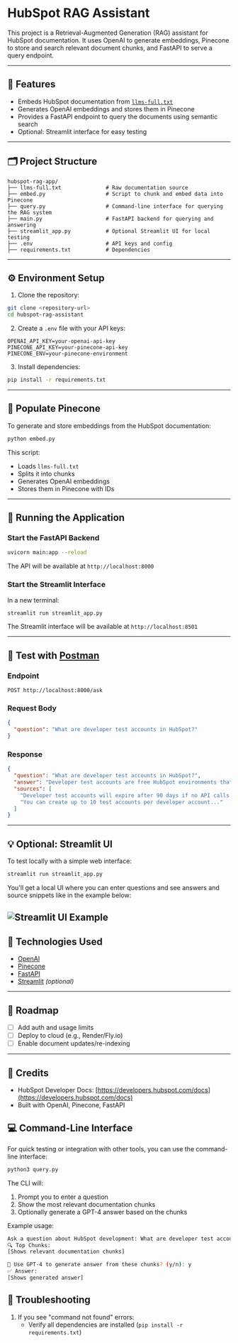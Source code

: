 # HubSpot RAG Assistant

This project is a Retrieval-Augmented Generation (RAG) assistant for HubSpot documentation. It uses OpenAI to generate embeddings, Pinecone to store and search relevant document chunks, and FastAPI to serve a query endpoint.

---

## 🧩  Features

* Embeds HubSpot documentation from [`llms-full.txt`](https://developers.hubspot.com/docs/llms-full.txt)
* Generates OpenAI embeddings and stores them in Pinecone
* Provides a FastAPI endpoint to query the documents using semantic search
* Optional: Streamlit interface for easy testing

---

## 🗂️ Project Structure

```
hubspot-rag-app/
├── llms-full.txt              # Raw documentation source
├── embed.py                   # Script to chunk and embed data into Pinecone
├── query.py                   # Command-line interface for querying the RAG system
├── main.py                    # FastAPI backend for querying and answering
├── streamlit_app.py           # Optional Streamlit UI for local testing
├── .env                       # API keys and config
├── requirements.txt           # Dependencies
```

---

## ⚙️ Environment Setup

1. Clone the repository:
```bash
git clone <repository-url>
cd hubspot-rag-assistant
```

2. Create a `.env` file with your API keys:
```env
OPENAI_API_KEY=your-openai-api-key
PINECONE_API_KEY=your-pinecone-api-key
PINECONE_ENV=your-pinecone-environment
```

3. Install dependencies:
```bash
pip install -r requirements.txt
```

---

## 🔧 Populate Pinecone

To generate and store embeddings from the HubSpot documentation:

```bash
python embed.py
```

This script:

* Loads `llms-full.txt`
* Splits it into chunks
* Generates OpenAI embeddings
* Stores them in Pinecone with IDs

---

## 🚀 Running the Application

### Start the FastAPI Backend

```bash
uvicorn main:app --reload
```

The API will be available at `http://localhost:8000`

### Start the Streamlit Interface

In a new terminal:
```bash
streamlit run streamlit_app.py
```

The Streamlit interface will be available at `http://localhost:8501`

---

## 🧪 Test with [Postman](https://www.postman.com/hubspot/workspace/hubspot-developer-use-cases/collection/26126890-eac4b338-fd98-42b9-93f6-dd46a71d8f72?action=share&source=copy-link&creator=26126890)

### Endpoint

```
POST http://localhost:8000/ask
```

### Request Body

```json
{
  "question": "What are developer test accounts in HubSpot?"
}
```

### Response

```json
{
  "question": "What are developer test accounts in HubSpot?",
  "answer": "Developer test accounts are free HubSpot environments that allow you to test apps and integrations...",
  "sources": [
    "Developer test accounts will expire after 90 days if no API calls...",
    "You can create up to 10 test accounts per developer account..."
  ]
}
```

---

## 💡 Optional: Streamlit UI

To test locally with a simple web interface:

```bash
streamlit run streamlit_app.py
```

You'll get a local UI where you can enter questions and see answers and source snippets like in the example below:

![Streamlit UI Example](https://github.com/hseligson1/hubspot-rag-assistant-sample/blob/9c613f818b4d9ae1027b7bc7ee07aee69deb6b14/HubSpotRAGAssistantUIDemo.gif)
---

## 🧐 Technologies Used

* [OpenAI](https://platform.openai.com/docs)
* [Pinecone](https://www.pinecone.io/)
* [FastAPI](https://fastapi.tiangolo.com/)
* [Streamlit](https://streamlit.io/) *(optional)*

---

## 📌 Roadmap

* [ ] Add auth and usage limits
* [ ] Deploy to cloud (e.g., Render/Fly.io)
* [ ] Enable document updates/re-indexing

---

## 🙌 Credits

* HubSpot Developer Docs: [https://developers.hubspot.com/docs](https://developers.hubspot.com/docs)
* Built with OpenAI, Pinecone, FastAPI

## 💻 Command-Line Interface

For quick testing or integration with other tools, you can use the command-line interface:

```bash
python3 query.py
```

The CLI will:
1. Prompt you to enter a question
2. Show the most relevant documentation chunks
3. Optionally generate a GPT-4 answer based on the chunks

Example usage:
```bash
Ask a question about HubSpot development: What are developer test accounts?
🔍 Top Chunks:
[Shows relevant documentation chunks]

🧠 Use GPT-4 to generate answer from these chunks? (y/n): y
✅ Answer:
[Shows generated answer]
```

## 🐛 Troubleshooting

1. If you see "command not found" errors:
   - Verify all dependencies are installed (`pip install -r requirements.txt`)
